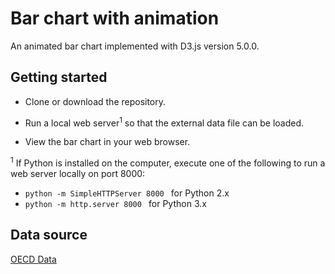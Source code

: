 # Bar chart with animation

An animated bar chart implemented with D3.js version 5.0.0.

## Getting started

* Clone or download the repository. 

* Run a local web server<sup>1</sup> so that the external data file can be loaded.

* View the bar chart in your web browser.

<sup>1</sup> If Python is installed on the computer, execute one of the following to run a web server locally on port 8000: 

* ```python -m SimpleHTTPServer 8000 ``` for Python 2.x
* ```python -m http.server 8000 ``` for Python 3.x

## Data source

[OECD Data](https://data.oecd.org/eduatt/adult-education-level.htm)